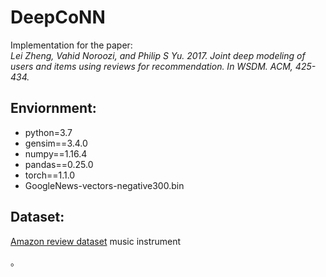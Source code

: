 # DeepCoNN
Implementation for the paper:  
*Lei Zheng, Vahid Noroozi, and Philip S Yu. 2017. Joint deep modeling of users and items using reviews for recommendation.
In WSDM. ACM, 425-434.*

## Enviornment:
* python=3.7
* gensim==3.4.0
* numpy==1.16.4
* pandas==0.25.0
* torch==1.1.0
* GoogleNews-vectors-negative300.bin

## Dataset:
[Amazon review dataset](http://jmcauley.ucsd.edu/data/amazon/) music instrument

。

